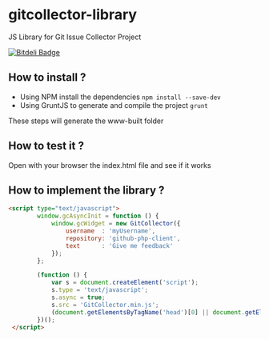 # gitcollector-library
JS Library for Git Issue Collector Project


[![Bitdeli Badge](https://d2weczhvl823v0.cloudfront.net/gitissuecollector/gitcollector-library/trend.png)](https://bitdeli.com/free "Bitdeli Badge")

## How to install ?
* Using NPM install the dependencies `npm install --save-dev`
* Using GruntJS to generate and compile the project `grunt`

These steps will generate the www-built folder

## How to test it ?
Open with your browser the index.html file and see if it works

## How to implement the library ?
```HTML
<script type="text/javascript">
        window.gcAsyncInit = function () {
            window.gcWidget = new GitCollector({
                username  : 'myUsername',
                repository: 'github-php-client',
                text      : 'Give me feedback'
            });
        };

        (function () {
            var s = document.createElement('script');
            s.type = 'text/javascript';
            s.async = true;
            s.src = 'GitCollector.min.js';
            (document.getElementsByTagName('head')[0] || document.getElementsByTagName('body')[0] || document.getElementsByTagName('script')[0].parentNode).insertBefore(s, null);
        })();
 </script>
 ```